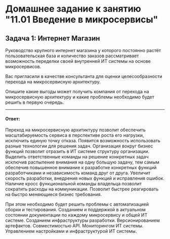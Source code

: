 # Домашнее задание к занятию "11.01 Введение в микросервисы"

## Задача 1: Интернет Магазин

Руководство крупного интернет магазина у которого постоянно растёт пользовательская база и количество заказов рассматривает возможность переделки своей внутренней ИТ системы на основе микросервисов. 

Вас пригласили в качестве консультанта для оценки целесообразности перехода на микросервисную архитектуру. 

Опишите какие выгоды может получить компания от перехода на микросервисную архитектуру и какие проблемы необходимо будет решить в первую очередь.

---
#### <b>Ответ:</b>
Переход на микросервисную архитиктуру позволит обеспечить масштабируемость сервиса в перспективе роста его нагрузки, исключить единую точку отказа. Появится возможность использовать разные технологии для решения задач. Организация вокруг бизнес функций позволит отразить в ИТ системе структуру организации. Выделить ответственные команды на решение конкретных задач исключив распыление внимания на одну большую задачу, тем самым обеспечив повышенное внимание к разработке конкретных функций разработчиками и независимость команд друг от друга. Увеличит скорость разработки, внедрения новых функций и исправления ошибок. Наличие кросс функциональной команды владельца позволит сократить расходы на коммуникации. Позволит быстрее реагировать на быстро меняющиеся бизнес требования.

При этом необходимо будет решить проблемы с автоматизацией сборки и тестирования. Созданием и поддержкой в актуальном состоянии документации по каждому микросервису и общей ИТ системе. Созданием инфраструктуры разработки. Версионированием артефактов. Совместимостью API. Мониторингом ИТ системы. Управлением настройками и инфраструктурой ИТ системы.